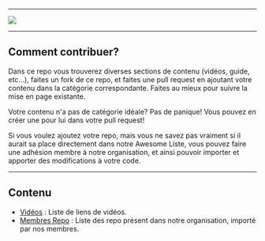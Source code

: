 <hr>

<a href="https://github.com/FlipperFrenchCommunity/Awesome-Flipper-French">
  <img src="https://user-images.githubusercontent.com/22322762/197898515-decfa1aa-c72b-4132-ab14-561dad9aa1de.png" align="center">
</a>

<hr>

## Comment contribuer?

Dans ce repo vous trouverez diverses sections de contenu (vidéos, guide, etc...), faites un fork de ce repo, et faites une pull request en ajoutant votre contenu dans la catégorie correspondante. Faites au mieux pour suivre la mise en page existante.

Votre contenu n'a pas de catégorie idéale? Pas de panique! Vous pouvez en créer une pour lui dans votre pull request!

Si vous voulez ajoutez votre repo, mais vous ne savez pas vraiment si il aurait sa place directement dans notre Awesome Liste, vous pouvez faire une adhésion membre à notre organisation, et ainsi pouvoir importer et apporter des modifications à votre code.

<hr>

## Contenu

* <a href="/videos">Vidéos</a> : Liste de liens de vidéos.
* <a href="/membre_repo">Membres Repo</a> : Liste des repo présent dans notre organisation, importé par nos membres.
